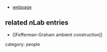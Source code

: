 

* [webpage](http://www.math.washington.edu/~robin/)

## related $n$Lab entries

* [[Fefferman-Graham ambient construction]]

category: people